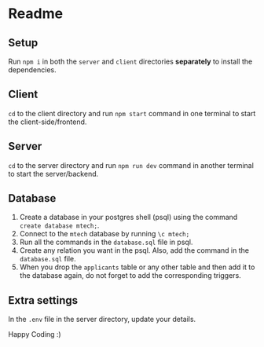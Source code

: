 # Readme

## Setup

Run `npm i` in both the `server` and `client` directories **separately** to install the dependencies.

## Client

`cd` to the client directory and run `npm start` command in one terminal to start the client-side/frontend.

## Server

`cd` to the server directory and run `npm run dev` command in another terminal to start the server/backend.

## Database

1. Create a database in your postgres shell (psql) using the command `create database mtech;`.
2. Connect to the `mtech` database by running `\c mtech;`
3. Run all the commands in the `database.sql` file in psql.
4. Create any relation you want in the psql. Also, add the command in the `database.sql` file.
5. When you drop the `applicants` table or any other table and then add it to the database again, do not forget to add the corresponding triggers.

## Extra settings

In the `.env` file in the server directory, update your details.

Happy Coding :)